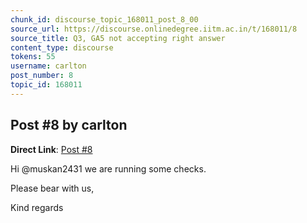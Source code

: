 ```yaml
---
chunk_id: discourse_topic_168011_post_8_00
source_url: https://discourse.onlinedegree.iitm.ac.in/t/168011/8
source_title: Q3, GA5 not accepting right answer
content_type: discourse
tokens: 55
username: carlton
post_number: 8
topic_id: 168011
---
```


## Post #8 by carlton

**Direct Link**: [Post #8](https://discourse.onlinedegree.iitm.ac.in/t/168011/8)

Hi @muskan2431 we are running some checks.

Please bear with us,

Kind regards
